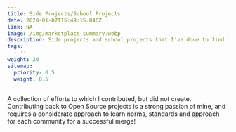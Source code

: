 ```yaml
---
title: Side Projects/School Projects
date: 2020-01-07T16:49:15.046Z
link: NA
image: /img/marketplace-summary.webp
description: Side projects and school projects that I've done to find my interests
tags:
  - ''
weight: 20
sitemap:
  priority: 0.5
  weight: 0.5
---
```

<!--

This page represents the landing page for "contributions" section. It is also shown under the homepage header for "contributions". It should be therefore relatively short and sweet.

-->



<p>A collection of efforts to which I contributed, but did not create. Contributing back to Open Source projects is a strong passion of mine, and requires a considerate approach to learn norms, standards and approach for each community for a successful merge!</p>
